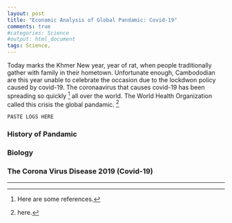 ```yaml
---
layout: post
title: "Economic Analysis of Global Pandamic: Covid-19"
comments: true
#categories: Science
#output: html_document
tags: Science, 
---
```


Today marks the Khmer New year, year of rat, when people traditionally gather with family in their hometown. Unfortunate enough, Cambododian are this year unable to celebrate the occasion due to the lockdwon policy caused by covid-19. The coronaavirus that causes covid-19 has been spreading so quickly [^1] all over the world. The World Health Organization called this crisis the global pandamic. [^2]

[^1]: Here are some references.

[^2]: here. 


```getwd()
PASTE LOGS HERE
```

### History of Pandamic


### Biology

### The Corona Virus Disease 2019 (Covid-19)



--------------------------------------------------------




